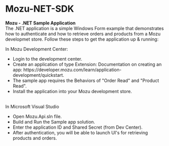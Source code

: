 Mozu-NET-SDK
============

<B>Mozu - .NET Sample Application</b>
<br>
The .NET application is a simple Windows Form example that demonstrates how to authenticate and how to retrieve orders and products from a Mozu developmet store.  Follow these steps to get the application up & running:
<br>

In Mozu Development Center:<br>
<ul>
<li>Login to the development center.</li>
<li>Create an application of type Extension: Documentation on creating an app: https://developer.mozu.com/learn/application-development/quickstart.</li>
<li>The sample app requires the Behaviors of "Order Read" and "Product Read".</li>
<li>Install the application into your Mozu development store.</li>
</ul>
<br>
In Microsoft Visual Studio<br>

<ul>
<li>Open Mozu.Api.sln file.</li>
<li>Build and Run the Sample app solution.</li>
<li>Enter the application ID and Shared Secret (from Dev Center).</li>
<li>After authentication, you will be able to launch UI's for retrieving products and orders.</li>
</ul>
